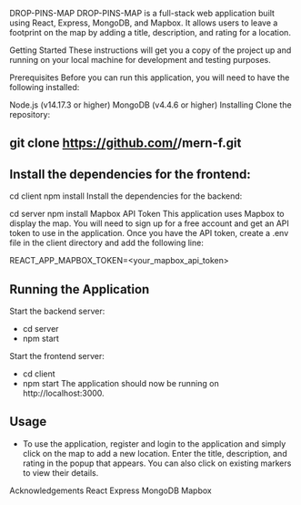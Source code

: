 DROP-PINS-MAP
DROP-PINS-MAP is a full-stack web application built using React, Express, MongoDB, and Mapbox. It allows users to leave a footprint on the map by adding a title, description, and rating for a location.

Getting Started
These instructions will get you a copy of the project up and running on your local machine for development and testing purposes.

Prerequisites
Before you can run this application, you will need to have the following installed:

Node.js (v14.17.3 or higher)
MongoDB (v4.4.6 or higher)
Installing
Clone the repository:

## git clone https://github.com/<username>/mern-f.git
## Install the dependencies for the frontend:

cd client
npm install
Install the dependencies for the backend:

cd server
npm install
Mapbox API Token
This application uses Mapbox to display the map. You will need to sign up for a free account and get an API token to use in the application. Once you have the API token, create a .env file in the client directory and add the following line:

REACT_APP_MAPBOX_TOKEN=<your_mapbox_api_token>

## Running the Application
Start the backend server:

- cd server
- npm start

Start the frontend server:
- cd client
- npm start
The application should now be running on http://localhost:3000.

## Usage
- To use the application, register and login to the application and simply click on the map to add a new location. Enter the title, description, and rating in the popup that appears. You can also click on existing markers to view their details.


Acknowledgements
React
Express
MongoDB
Mapbox
